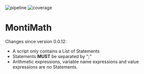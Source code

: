 ![pipeline](https://git.rwth-aachen.de/monticore/EmbeddedMontiArc/languages/MontiMath/badges/master/build.svg)
![coverage](https://git.rwth-aachen.de/monticore/EmbeddedMontiArc/languages/MontiMath/badges/master/coverage.svg)

# MontiMath

Changes since version 0.0.12:

   - A script only contains a List of Statements
   - Statements **MUST** be separated by ";"
   - Arithmetic expressions, variable name expressions and value expressions are no Statements.
